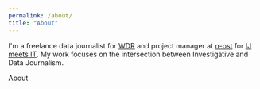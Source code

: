 ```yaml
---
permalink: /about/
title: "About"
---
```

I'm a freelance data journalist for [WDR](https://www1.wdr.de/index.html) and project manager at [n-ost](n-ost.org/) for [IJ meets IT](https://www.n-ost.org/116-ij-meets-it). My work focuses on the intersection between Investigative and Data Journalism.

About

